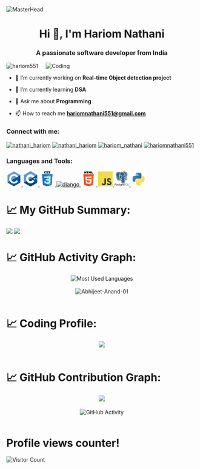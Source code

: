 ![MasterHead](https://c0.wallpaperflare.com/preview/672/984/942/laptop-computer-keyboard-technology.jpg)

<h1 align="center">Hi 👋, I'm Hariom Nathani</h1>
<h3 align="center">A passionate software developer from India</h3>
<img align="right" alt="Coding" width="400" src="https://as2.ftcdn.net/v2/jpg/01/35/92/85/1000_F_135928597_xU5EzKq6vpOeXPX5vsbI48zfVVkSRlrF.jpg">




<p align="left"> <img src="https://komarev.com/ghpvc/?username=hariom551&label=Profile%20views&color=0e75b6&style=flat" alt="hariom551" /> </p>

- 🔭 I’m currently working on **Real-time Object detection project**

- 🌱 I’m currently learning **DSA**

- 💬 Ask me about **Programming**

- 📫 How to reach me **hariomnathani551@gmail.com**

<h3 align="left">Connect with me:</h3>
<p align="left">
<a href="https://linkedin.com/in/hariom-nathani-64b8a5202" target="blank"><img align="center" src="https://raw.githubusercontent.com/rahuldkjain/github-profile-readme-generator/master/src/images/icons/Social/linked-in-alt.svg" alt="nathani_hariom" height="30" width="40" /></a>
<a href="https://instagram.com/nathani_hariom" target="blank"><img align="center" src="https://raw.githubusercontent.com/rahuldkjain/github-profile-readme-generator/master/src/images/icons/Social/instagram.svg" alt="nathani_hariom" height="30" width="40" /></a>
<a href="https://www.leetcode.com/hariom_nathani" target="blank"><img align="center" src="https://raw.githubusercontent.com/rahuldkjain/github-profile-readme-generator/master/src/images/icons/Social/leet-code.svg" alt="hariom_nathani" height="30" width="40" /></a>
<a href="https://auth.geeksforgeeks.org/user/hariomnathani551" target="blank"><img align="center" src="https://raw.githubusercontent.com/rahuldkjain/github-profile-readme-generator/master/src/images/icons/Social/geeks-for-geeks.svg" alt="hariomnathani551" height="30" width="40" /></a>
</p>

<h3 align="left">Languages and Tools:</h3>
<p align="left"> <a href="https://www.cprogramming.com/" target="_blank" rel="noreferrer"> <img src="https://raw.githubusercontent.com/devicons/devicon/master/icons/c/c-original.svg" alt="c" width="40" height="40"/> </a> <a href="https://www.w3schools.com/cpp/" target="_blank" rel="noreferrer"> <img src="https://raw.githubusercontent.com/devicons/devicon/master/icons/cplusplus/cplusplus-original.svg" alt="cplusplus" width="40" height="40"/> </a> <a href="https://www.w3schools.com/css/" target="_blank" rel="noreferrer"> <img src="https://raw.githubusercontent.com/devicons/devicon/master/icons/css3/css3-original-wordmark.svg" alt="css3" width="40" height="40"/> </a> <a href="https://www.djangoproject.com/" target="_blank" rel="noreferrer"> <img src="https://cdn.worldvectorlogo.com/logos/django.svg" alt="django" width="40" height="40"/> </a> <a href="https://www.w3.org/html/" target="_blank" rel="noreferrer"> <img src="https://raw.githubusercontent.com/devicons/devicon/master/icons/html5/html5-original-wordmark.svg" alt="html5" width="40" height="40"/> </a> <a href="https://developer.mozilla.org/en-US/docs/Web/JavaScript" target="_blank" rel="noreferrer"> <img src="https://raw.githubusercontent.com/devicons/devicon/master/icons/javascript/javascript-original.svg" alt="javascript" width="40" height="40"/> </a> <a href="https://www.postgresql.org" target="_blank" rel="noreferrer"> <img src="https://raw.githubusercontent.com/devicons/devicon/master/icons/postgresql/postgresql-original-wordmark.svg" alt="postgresql" width="40" height="40"/> </a> <a href="https://www.python.org" target="_blank" rel="noreferrer"> <img src="https://raw.githubusercontent.com/devicons/devicon/master/icons/python/python-original.svg" alt="python" width="40" height="40"/> </a> </p>

 # 📈 My GitHub Summary:
<p align="center">



![](http://github-profile-summary-cards.vercel.app/api/cards/most-commit-language?username=hariom551&theme=monokai)
![](http://github-profile-summary-cards.vercel.app/api/cards/stats?username=hariom551&theme=monokai)
 </p>


 # 📈 GitHub Activity Graph:
 <p align="center">
<img src = "https://github-readme-stats.vercel.app/api/top-langs/?username=hariom551&show_icons=true&layout=compact&theme=monokai" alt="Most Used Languages"><br><br>
<img src = "https://github-readme-streak-stats.herokuapp.com?user=hariom551&theme=monokai&ring=DD2727&fire=DD2727&dates=DD6227&sideNums=176FC5&sideLabels=1E90FF" alt="Abhijeet-Anand-01" /><br><br>



   # 📈 Coding Profile:
  <p align="center">
<img src="https://leetcard.jacoblin.cool/Hariom_Nathani?theme=dark&font=Poppins&ext=contest"><br><br>
</p>

# 📈 GitHub Contribution Graph:
 <p align="center">
 <img src="https://github-profile-summary-cards.vercel.app/api/cards/profile-details?username=hariom551&theme=monokai"/><br><br>
 <img src = "https://lostgirljourney-on-github.herokuapp.com/graph?username=deepika408&theme=xcode&bg_color=000000&hide_border=true" alt="GitHub Activity" /><br><br>
 </p>

# Profile views counter!

![Visitor Count](https://profile-counter.glitch.me/{hariom551}/count.svg)
<a href="https://icons8.com/icon/40669/c++">


